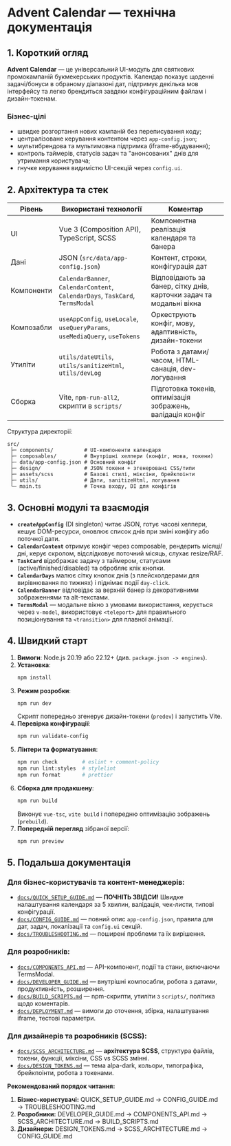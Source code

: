 # Advent Calendar — технічна документація

## 1. Короткий огляд

**Advent Calendar** — це універсальний UI-модуль для святкових промокампаній букмекерських продуктів. Календар показує щоденні задачі/бонуси в обраному діапазоні дат, підтримує декілька мов інтерфейсу та легко брендиться завдяки конфігураційним файлам і дизайн-токенам.

### Бізнес-цілі

- швидке розгортання нових кампаній без переписування коду;
- централізоване керування контентом через `app-config.json`;
- мультибрендова та мультимовна підтримка (iframe-вбудування);
- контроль таймерів, статусів задач та "анонсованих" днів для утримання користувача;
- гнучке керування видимістю UI-секцій через `config.ui`.

## 2. Архітектура та стек

| Рівень     | Використані технології                                                        | Коментар                                                            |
| ---------- | ----------------------------------------------------------------------------- | ------------------------------------------------------------------- |
| UI         | Vue 3 (Composition API), TypeScript, SCSS                                     | Компонентна реалізація календаря та банера                          |
| Дані       | JSON (`src/data/app-config.json`)                                             | Контент, строки, конфігурація дат                                   |
| Компоненти | `CalendarBanner`, `CalendarContent`, `CalendarDays`, `TaskCard`, `TermsModal` | Відповідають за банер, сітку днів, карточки задач та модальні вікна |
| Композабли | `useAppConfig`, `useLocale`, `useQueryParams`, `useMediaQuery`, `useTokens`   | Оркеструють конфіг, мову, адаптивність, дизайн-токени               |
| Утиліти    | `utils/dateUtils`, `utils/sanitizeHtml`, `utils/devLog`                       | Робота з датами/часом, HTML-санація, dev-логування                  |
| Сборка     | Vite, `npm-run-all2`, скрипти в `scripts/`                                    | Підготовка токенів, оптимізація зображень, валідація конфіг         |

Структура директорії:

```
src/
 ├─ components/          # UI-компоненти календаря
 ├─ composables/         # Внутрішні хелпери (конфіг, мова, токени)
 ├─ data/app-config.json # Основний конфіг
 ├─ design/              # JSON токени + згенеровані CSS/типи
 ├─ assets/scss          # Базові стилі, міксіни, брейкпоінти
 ├─ utils/               # Дати, sanitizeHtml, логування
 └─ main.ts              # Точка входу, DI для конфігів
```

## 3. Основні модулі та взаємодія

- **`createAppConfig`** (DI singleton) читає JSON, готує часові хелпери, кешує DOM-ресурси, оновлює список днів при зміні конфігу або поточної дати.
- **`CalendarContent`** отримує конфіг через composable, рендерить місяці/дні, керує скролом, відслідковує поточний місяць, слухає resize/RAF.
- **`TaskCard`** відображає задачу з таймером, статусами (active/finished/disabled) та обробляє клік кнопки.
- **`CalendarDays`** малює сітку кнопок днів (з плейсхолдерами для вирівнювання по тижнях) і піднімає події `day-click`.
- **`CalendarBanner`** відповідає за верхній банер із декоративними зображеннями та alt-текстами.
- **`TermsModal`** — модальне вікно з умовами використання, керується через `v-model`, використовує `<teleport>` для правильного позиціонування та `<transition>` для плавної анімації.

## 4. Швидкий старт

1. **Вимоги**: Node.js 20.19 або 22.12+ (див. `package.json -> engines`).
2. **Установка**:
   ```bash
   npm install
   ```
3. **Режим розробки**:
   ```bash
   npm run dev
   ```
   Скрипт попередньо згенерує дизайн-токени (`predev`) і запустить Vite.
4. **Перевірка конфігурації**:
   ```bash
   npm run validate-config
   ```
5. **Лінтери та форматування**:
   ```bash
   npm run check        # eslint + comment-policy
   npm run lint:styles  # stylelint
   npm run format       # prettier
   ```
6. **Сборка для продакшену**:
   ```bash
   npm run build
   ```
   Виконує `vue-tsc`, `vite build` і попередню оптимізацію зображень (`prebuild`).
7. **Попередній перегляд** зібраної версії:
   ```bash
   npm run preview
   ```

## 5. Подальша документація

### Для бізнес-користувачів та контент-менеджерів:

- [`docs/QUICK_SETUP_GUIDE.md`](docs/QUICK_SETUP_GUIDE.md) — **ПОЧНІТЬ ЗВІДСИ!** Швидке налаштування календаря за 5 хвилин, валідація, чек-листи, типові конфігурації.
- [`docs/CONFIG_GUIDE.md`](docs/CONFIG_GUIDE.md) — повний опис `app-config.json`, правила для дат, задач, локалізації та `config.ui` секцій.
- [`docs/TROUBLESHOOTING.md`](docs/TROUBLESHOOTING.md) — поширені проблеми та їх вирішення.

### Для розробників:

- [`docs/COMPONENTS_API.md`](docs/COMPONENTS_API.md) — API-компонент, події та стани, включаючи TermsModal.
- [`docs/DEVELOPER_GUIDE.md`](docs/DEVELOPER_GUIDE.md) — внутрішні компосабли, робота з датами, продуктивність, розширення.
- [`docs/BUILD_SCRIPTS.md`](docs/BUILD_SCRIPTS.md) — npm-скрипти, утиліти з `scripts/`, політика щодо коментарів.
- [`docs/DEPLOYMENT.md`](docs/DEPLOYMENT.md) — вимоги до оточення, збірка, налаштування iframe, тестові параметри.

### Для дизайнерів та розробників (SCSS):

- [`docs/SCSS_ARCHITECTURE.md`](docs/SCSS_ARCHITECTURE.md) — **архітектура SCSS**, структура файлів, токени, функції, міксіни, CSS vs SCSS змінні.
- [`docs/DESIGN_TOKENS.md`](docs/DESIGN_TOKENS.md) — тема alpa-dark, кольори, типографіка, брейкпоінти, робота з токенами.

**Рекомендований порядок читання:**

1. **Бізнес-користувачі:** QUICK_SETUP_GUIDE.md → CONFIG_GUIDE.md → TROUBLESHOOTING.md
2. **Розробники:** DEVELOPER_GUIDE.md → COMPONENTS_API.md → SCSS_ARCHITECTURE.md → BUILD_SCRIPTS.md
3. **Дизайнери:** DESIGN_TOKENS.md → SCSS_ARCHITECTURE.md → CONFIG_GUIDE.md
